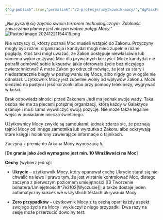 ```yaml
---
{"dg-publish":true,"permalink":"/2-profesje/uzytkownik-mocy/","dgPassFrontmatter":true}
---
```


„*Nie pysznij się zbytnio swoim terrorem technologicznym. Zdolność zniszczenia planety jest niczym wobec potęgi Mocy.*”
![Pasted image 20241221154415.png](/img/user/6%20Obrazy/Pasted%20image%2020241221154415.png)

Nie wszyscy ci, którzy poznali Moc musieli wstąpić do Zakonu. Przyczyny mogły być różne: organizacja i kandydat mogli mieć zupełnie różne poglądy. Ktoś taki mógł uważać, że Zakon postępuje niewłaściwie lub samemu wykorzystywać Moc dla prywatnych korzyści. Może kandydat nie potrafił odmówić sobie luksusów, jakie oferowało życie bez niczyjego zwierzchnictwa? A może Zakon go odrzucił mówiąc, że jest za stary i niedostatecznie biegły w posługiwaniu się Mocą, albo nigdy go w ogóle nie odnalazł. Użytkownik Mocy jest zupełnie wolny od wpływów Zakonu. Może siedzieć na pustyni i jeść korzonki albo przy pomocy telekinezy, wygrywać w kości.

Brak odpowiedzialności przed Zakonem Jedi ma jednak swoje wady. Taka osoba nie ma za plecami potężnej organizacji, którą każdy w Galaktyce szanuje i musi sama wywalczyć swoją pozycję. Nie może także legalnie wejść w posiadanie miecza świetlnego.

Użytkownicy Mocy zwykle są samoukami, jednak zdarza się, że poznają tajniki Mocy od innego samotnika lub wyrzutka z Zakonu albo odkrywają stare księgi i holokrony zawierające informacje o tajnikach.

Zaczyna z premią do Arkana Mocy wynoszącą 5.

[**Do grania jako Jedi wymagane jest min. 10 Wrażliwości na Moc**]

**Cechy** (wybierz jedną):

- **Ukrycie** – użytkownik Mocy, który opanował cechę Ukrycie starał się nie chwalić na lewo i prawo tym, że jest w stanie kontrolować Moc, dlatego zaczyna z pierwszym poziomem umiejętności [[3 Tworzenie bohatera/Umiejętności#^7e3f02\|Wyczucie]], a także dostaje jeden automatyczny sukces we wszystkich testach ukrywania Mocy.

- **Zero przypadków** – użytkownik Mocy z tą cechą oparł każdy aspekt swojego życia na Mocy i wykluczył z niego przypadki. Dwa razy na sesję może przerzucić dowolny test.